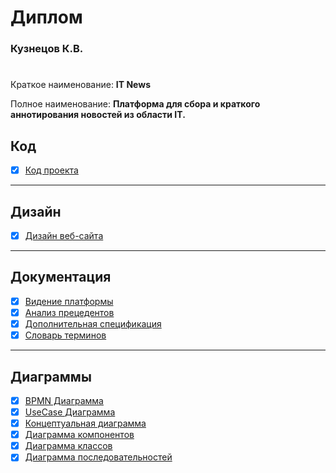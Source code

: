 # Диплом
### Кузнецов К.В.
#              
Краткое наименование: **IT News**

Полное наименование: **Платформа для сбора и краткого аннотирования
новостей из области IT.**

## Код

- [x] [Код проекта](https://github.com/0hJonny/Diplom_Code)

---

## Дизайн

- [x] [Дизайн веб-сайта](https://www.figma.com/file/3W6Xv4wmOhsshLEOClEzIB/Web-News?type=design&node-id=614%3A352&mode=design&t=N5JFI43dsGL9gvB9-1)

---

## Документация

- [x] [Видение платформы](Видение_платформы.md)
- [x] [Анализ прецедентов](Анализ_прецедентов.md)
- [x] [Дополнительная спецификация](additionalSpecification.md)
- [x] [Словарь терминов](Словарь_терминов.md)

---

## Диаграммы

- [x] [BPMN Диаграмма](Диаграммы/BPMN.md)
- [x] [UseCase Диаграмма](Диаграммы/useCase.md)
- [x] [Концептуальная диаграмма](Диаграммы/ConceptualModel.md)
- [x] [Диаграмма компонентов](Диаграммы/componentsDiagram.md)
- [x] [Диаграмма классов](Диаграммы/ClassDiagram.md)
- [x] [Диаграмма последовательностей](Диаграммы/ExplanatoryModel.md)
